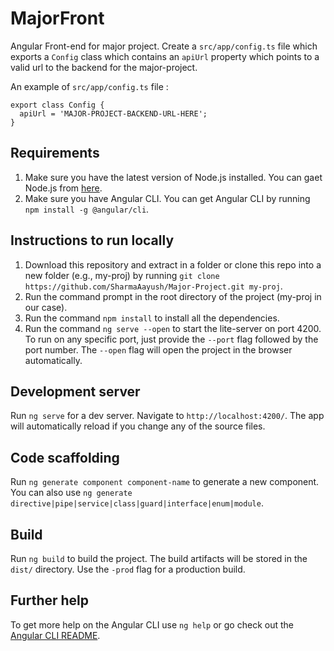 # MajorFront

Angular Front-end for major project. Create a `src/app/config.ts` file which exports a `Config` class which contains an `apiUrl` property which points to a valid url to the backend for the major-project.

An example of `src/app/config.ts` file :

```
export class Config {
  apiUrl = 'MAJOR-PROJECT-BACKEND-URL-HERE';
}
```

## Requirements

1. Make sure you have the latest version of Node.js installed. You can gaet Node.js from [here](https://nodejs.org/en/).
2. Make sure you have Angular CLI. You can get Angular CLI by running `npm install -g @angular/cli`.


## Instructions to run locally

1. Download this repository and extract in a folder or clone this repo into a new folder (e.g., my-proj) by running 
  `git clone https://github.com/SharmaAayush/Major-Project.git my-proj`.
2. Run the command prompt in the root directory of the project (my-proj in our case).
3. Run the command `npm install` to install all the dependencies.
4. Run the command `ng serve --open` to start the lite-server on port 4200. To run on any specific port, just provide the `--port` flag followed by the port number. The `--open` flag will open the project in the browser automatically.

## Development server

Run `ng serve` for a dev server. Navigate to `http://localhost:4200/`. The app will automatically reload if you change any of the source files.

## Code scaffolding

Run `ng generate component component-name` to generate a new component. You can also use `ng generate directive|pipe|service|class|guard|interface|enum|module`.

## Build

Run `ng build` to build the project. The build artifacts will be stored in the `dist/` directory. Use the `-prod` flag for a production build.

## Further help

To get more help on the Angular CLI use `ng help` or go check out the [Angular CLI README](https://github.com/angular/angular-cli/blob/master/README.md).
